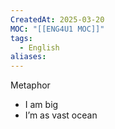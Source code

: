 ```yaml
---
CreatedAt: 2025-03-20
MOC: "[[ENG4U1 MOC]]"
tags:
  - English
aliases:
---
```

Metaphor
- I am big
- I’m as vast ocean
